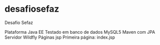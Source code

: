 # desafiosefaz
Desafio Sefaz

Plataforma Java EE
Testado em banco de dados MySQL5
Maven com JPA
Servidor Wildfly
Páginas jsp
Primeira página: index.jsp
